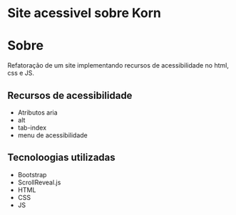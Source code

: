 # Site acessivel sobre Korn
# Sobre 
Refatoração de um site implementando recursos de acessibilidade no html, css e JS.
## Recursos de acessibilidade
- Atributos aria
- alt
- tab-index
- menu de acessibilidade
## Tecnoloogias utilizadas
- Bootstrap
- ScrollReveal.js
- HTML
- CSS
- JS